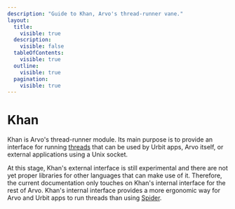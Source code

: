 ```yaml
---
description: "Guide to Khan, Arvo's thread-runner vane."
layout:
  title:
    visible: true
  description:
    visible: false
  tableOfContents:
    visible: true
  outline:
    visible: true
  pagination:
    visible: true
---
```


# Khan

Khan is Arvo's thread-runner module. Its main purpose is to provide an interface for running [threads](../../base/threads) that can be used by Urbit apps, Arvo itself, or external applications using a Unix socket.

At this stage, Khan's external interface is still experimental and there are not yet proper libraries for other languages that can make use of it. Therefore, the current documentation only touches on Khan's internal interface for the rest of Arvo. Khan's internal interface provides a more ergonomic way for Arvo and Urbit apps to run threads than using [Spider](../../base/threads/api.md).

